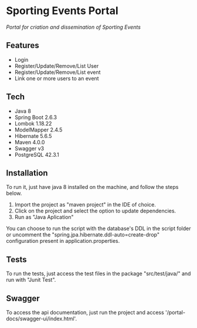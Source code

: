 # Sporting Events Portal 
_Portal for criation and dissemination of Sporting Events_

## Features

- Login
- Register/Update/Remove/List User
- Register/Update/Remove/List event
- Link one or more users to an event

## Tech

- Java 8
- Spring Boot 2.6.3
- Lombok 1.18.22
- ModelMapper 2.4.5
- Hibernate 5.6.5
- Maven 4.0.0
- Swagger v3
- PostgreSQL 42.3.1

## Installation

To run it, just have java 8 installed on the machine, and follow the steps below.

1. Import the project as "maven project" in the IDE of choice.
2. Click on the project and select the option to update dependencies.
3. Run as "Java Aplication"

You can choose to run the script with the database's DDL in the script folder or uncomment the "spring.jpa.hibernate.ddl-auto=create-drop" configuration present in application.properties.

## Tests

To run the tests, just access the test files in the package "src/test/java/" and run with "Junit Test".

## Swagger

To access the api documentation, just run the project and access '/portal-docs/swagger-ui/index.html'.
